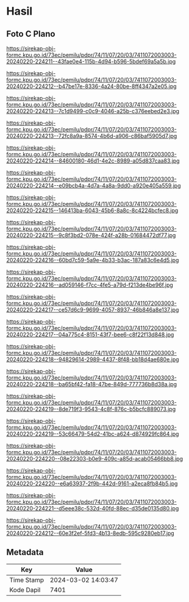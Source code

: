 # Hasil

## Foto C Plano

https://sirekap-obj-formc.kpu.go.id/73ec/pemilu/pdpr/74/11/07/20/03/7411072003003-20240220-224211--43fae0e4-115b-4d94-b596-5bdef69a5a5b.jpg

https://sirekap-obj-formc.kpu.go.id/73ec/pemilu/pdpr/74/11/07/20/03/7411072003003-20240220-224212--b47be17e-8336-4a24-80be-8ff4347a2e05.jpg

https://sirekap-obj-formc.kpu.go.id/73ec/pemilu/pdpr/74/11/07/20/03/7411072003003-20240220-224213--7c1d9499-c0c9-4046-a25b-c376eebed2e3.jpg

https://sirekap-obj-formc.kpu.go.id/73ec/pemilu/pdpr/74/11/07/20/03/7411072003003-20240220-224213--72fc8a9a-8574-4b6d-a906-c86baf5905d7.jpg

https://sirekap-obj-formc.kpu.go.id/73ec/pemilu/pdpr/74/11/07/20/03/7411072003003-20240220-224214--84600180-46d1-4e2c-8989-a05d837caa83.jpg

https://sirekap-obj-formc.kpu.go.id/73ec/pemilu/pdpr/74/11/07/20/03/7411072003003-20240220-224214--e09bcb4a-4d7a-4a8a-9dd0-a920e405a559.jpg

https://sirekap-obj-formc.kpu.go.id/73ec/pemilu/pdpr/74/11/07/20/03/7411072003003-20240220-224215--146413ba-6043-45b6-8a8c-8c4224bcfec8.jpg

https://sirekap-obj-formc.kpu.go.id/73ec/pemilu/pdpr/74/11/07/20/03/7411072003003-20240220-224215--9c8f3bd2-078e-424f-a28b-01684472df77.jpg

https://sirekap-obj-formc.kpu.go.id/73ec/pemilu/pdpr/74/11/07/20/03/7411072003003-20240220-224216--60bd7c59-5a9e-4b33-b3ac-187a83c6e4d5.jpg

https://sirekap-obj-formc.kpu.go.id/73ec/pemilu/pdpr/74/11/07/20/03/7411072003003-20240220-224216--ad059146-f7cc-4fe5-a79d-f213de4be96f.jpg

https://sirekap-obj-formc.kpu.go.id/73ec/pemilu/pdpr/74/11/07/20/03/7411072003003-20240220-224217--ce57d6c9-9699-4057-8937-46b846a8e137.jpg

https://sirekap-obj-formc.kpu.go.id/73ec/pemilu/pdpr/74/11/07/20/03/7411072003003-20240220-224217--04a775c4-8151-43f7-bee6-c8f22f13d848.jpg

https://sirekap-obj-formc.kpu.go.id/73ec/pemilu/pdpr/74/11/07/20/03/7411072003003-20240220-224218--94829614-2989-4437-8f48-bb18d4ae680e.jpg

https://sirekap-obj-formc.kpu.go.id/73ec/pemilu/pdpr/74/11/07/20/03/7411072003003-20240220-224218--ba65bf42-fa18-47be-849d-777736b8d38a.jpg

https://sirekap-obj-formc.kpu.go.id/73ec/pemilu/pdpr/74/11/07/20/03/7411072003003-20240220-224219--8de719f3-9543-4c8f-876c-b5bcfc889073.jpg

https://sirekap-obj-formc.kpu.go.id/73ec/pemilu/pdpr/74/11/07/20/03/7411072003003-20240220-224219--53c66479-54d2-41bc-a624-d874929fc864.jpg

https://sirekap-obj-formc.kpu.go.id/73ec/pemilu/pdpr/74/11/07/20/03/7411072003003-20240220-224220--08e22303-b0e9-409c-a85d-acab05466bb8.jpg

https://sirekap-obj-formc.kpu.go.id/73ec/pemilu/pdpr/74/11/07/20/03/7411072003003-20240220-224220--e6a63937-2f9b-442d-9161-a2eca8fb84b5.jpg

https://sirekap-obj-formc.kpu.go.id/73ec/pemilu/pdpr/74/11/07/20/03/7411072003003-20240220-224221--d5eee38c-532d-40fd-88ec-d35de0135d80.jpg

https://sirekap-obj-formc.kpu.go.id/73ec/pemilu/pdpr/74/11/07/20/03/7411072003003-20240220-224212--60e3f2ef-5fd3-4b13-8edb-595c9280eb17.jpg


## Metadata

| Key        | Value               |
| ---------- | ------------------- |
| Time Stamp | 2024-03-02 14:03:47 |
| Kode Dapil | 7401                |



